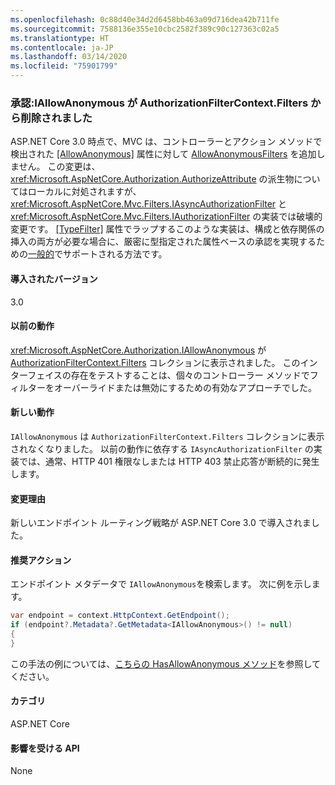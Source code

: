 ```yaml
---
ms.openlocfilehash: 0c88d40e34d2d6458bb463a09d716dea42b711fe
ms.sourcegitcommit: 7588136e355e10cbc2582f389c90c127363c02a5
ms.translationtype: HT
ms.contentlocale: ja-JP
ms.lasthandoff: 03/14/2020
ms.locfileid: "75901799"
---
```

### <a name="authorization-iallowanonymous-removed-from-authorizationfiltercontextfilters"></a>承認:IAllowAnonymous が AuthorizationFilterContext.Filters から削除されました

ASP.NET Core 3.0 時点で、MVC は、コントローラーとアクション メソッドで検出された [[AllowAnonymous]](xref:Microsoft.AspNetCore.Authorization.AllowAnonymousAttribute) 属性に対して [AllowAnonymousFilters](xref:Microsoft.AspNetCore.Mvc.Authorization.AllowAnonymousFilter) を追加しません。 この変更は、<xref:Microsoft.AspNetCore.Authorization.AuthorizeAttribute> の派生物についてはローカルに対処されますが、<xref:Microsoft.AspNetCore.Mvc.Filters.IAsyncAuthorizationFilter> と <xref:Microsoft.AspNetCore.Mvc.Filters.IAuthorizationFilter> の実装では破壊的変更です。 [[TypeFilter]](xref:Microsoft.AspNetCore.Mvc.TypeFilterAttribute) 属性でラップするこのような実装は、構成と依存関係の挿入の両方が必要な場合に、厳密に型指定された属性ベースの承認を実現するための[一般的](https://stackoverflow.com/a/41348219/608220)でサポートされる方法です。

#### <a name="version-introduced"></a>導入されたバージョン

3.0

#### <a name="old-behavior"></a>以前の動作

<xref:Microsoft.AspNetCore.Authorization.IAllowAnonymous> が [AuthorizationFilterContext.Filters](xref:Microsoft.AspNetCore.Mvc.Filters.FilterContext.Filters%2A) コレクションに表示されました。 このインターフェイスの存在をテストすることは、個々のコントローラー メソッドでフィルターをオーバーライドまたは無効にするための有効なアプローチでした。

#### <a name="new-behavior"></a>新しい動作

`IAllowAnonymous` は `AuthorizationFilterContext.Filters` コレクションに表示されなくなりました。 以前の動作に依存する `IAsyncAuthorizationFilter` の実装では、通常、HTTP 401 権限なしまたは HTTP 403 禁止応答が断続的に発生します。

#### <a name="reason-for-change"></a>変更理由

新しいエンドポイント ルーティング戦略が ASP.NET Core 3.0 で導入されました。

#### <a name="recommended-action"></a>推奨アクション

エンドポイント メタデータで `IAllowAnonymous`を検索します。 次に例を示します。

```csharp
var endpoint = context.HttpContext.GetEndpoint();
if (endpoint?.Metadata?.GetMetadata<IAllowAnonymous>() != null)
{
}
```

この手法の例については、[こちらの HasAllowAnonymous メソッド](https://github.com/dotnet/aspnetcore/blob/bd65275148abc9b07a3b59797a88d485341152bf/src/Mvc/Mvc.Core/src/Authorization/AuthorizeFilter.cs#L236)を参照してください。

#### <a name="category"></a>カテゴリ

ASP.NET Core

#### <a name="affected-apis"></a>影響を受ける API

None

<!--

#### Affected APIs

Not detectable via API analysis

-->
